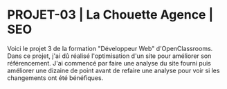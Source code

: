 # PROJET-03 | La Chouette Agence | SEO #

Voici le projet 3 de la formation "Développeur Web" d'OpenClassrooms. Dans ce projet, j'ai dû réalisé l'optimisation d'un site pour améliorer son référencement.
J'ai commencé par faire une analyse du site fourni puis améliorer une dizaine de point avant de refaire une analyse pour voir si les changements ont été bénéfiques.


